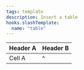 ```yaml
---
tags: template
description: Insert a table
hooks.slashTemplate:
  name: "table"
---
```

| Header A | Header B |
|----------|----------|
| Cell A|^| | Cell B |